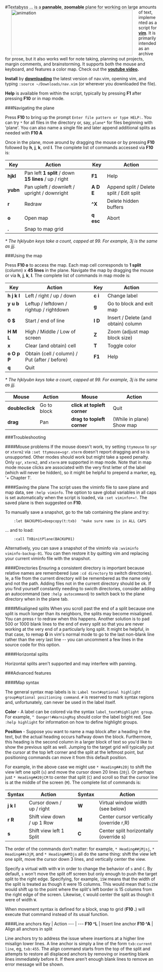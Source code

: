 #Textabyss
<img hspace='20' align='left' src="https://raw.github.com/q335r49/textabyss/gh-pages/images/textabyss-animation-optimized.gif" width="400" height="150" alt="animation"/> ... is a **pannable**, **zoomable** plane for working on large amounts of text, implemented as a script for **[vim](http://www.vim.org)**. It is primarily intended as an archive for prose, but it also works well for note taking, planning out projects, margin comments, and brainstorming. It supports both the mouse and keyboard, and features a color map. Check out the **[youtube video](http://www.youtube.com/watch?v=xkED6Mv_4bc).**

**Install** by **[downloading](https://raw.github.com/q335r49/textabyss/master/nav.vim)** the latest version of nav.vim, opening vim, and typing `:source ~/Downloads/nav.vim` (or wherever you downloaded the file).

**Help** is available from within the script, typically by pressing **F1** after pressing **F10** or in map mode.

###Navigating the plane

Press **F10** to bring up the prompt `Enter file pattern or type HELP:`. You can try `*` for all files in the directory or, say, `plane*` for files beginning with 'plane'. You can also name a single file and later append additional splits as needed with **F10 A**

Once in the plane, move around by dragging the mouse or by pressing **F10** followed by **h**, **j**, **k**, ord **l**. The complete list of commands accessed via **F10** is: 

Key | Action | | Key | Action
----- | ----- | --- | --- | ---
**hjkl** | Pan left **1 split** / down **15 lines** / up / right | | **F1** | Help
**yubn** | Pan upleft / downleft / upright / downright | | **A D E** | Append split / Delete split / Edit split
 **r**  | Redraw    | | **^X**| Delete hidden buffers
**o** | Open map | | **q esc** | Abort
**.** | Snap to map grid | | | 
_\* The hjklyubn keys take a count, capped at 99. For example, 3j is the same as jjj._  

###Using the map

Press **F10 o** to access the map. Each map cell corresponds to **1 split** (column) x **45 lines** in the plane. Navigate the map by dragging the mouse or via **h**, **j**, **k**, **l**. The complete list of commands in map mode is:

Key | Action | | Key | Action
--- | --- | --- | --- | ---
**h j k l** | Left / right / up / down | | **c i** | Change label
**y u b n** | Leftup / leftdown / rightup / rightdown | | **g <cr>** | Go to block and exit map
**0 $** | Start / end of line | | **I D** | Insert / Delete (and obtain) column
**H M L** | High / Middle / Low of screen | | **Z** | Zoom (adjust map block size)
**x** | Clear (and obtain) cell | | **T** | Toggle color
**o O p P** | Obtain (cell / column) / Put (after / before) | | **F1** | Help
**q**| Quit | | |
_\* The hjklyubn keys take a count, capped at 99. For example, 3j is the same as jjj._  

Mouse | Action | | Mouse | Action
--- | --- | --- | --- | ---
**doubleclick** | Go to block | | **click at topleft corner** | Quit
**drag** | Pan | | **drag to topleft corner** | (While in plane) Show map

###Troubleshooting

####Mouse problems
If the mouse doesn't work, try setting `ttymouse` to `sgr` or `xterm2` via `:set ttymouse=sgr`. `xterm` doesn't report dragging and so is unsupported. Other modes should work but might take a speed penalty. Only `sgr`, `xterm2`, and `xterm` are supported in map mode. Note that in map mode mouse clicks are associated with the very first letter of the label (which will never be hidden), so it might be helpful to prepend a marker, eg, '+ Chapter 1'.

####Saving the plane
The script uses the viminfo file to save plane and map data, see `:help viminfo`. The option to save global variables in all caps is set automatically when the script is loaded, via `:set viminfo+=!`. The saved plane is then suggested on **F10**.

To manually save a snapshot, go to the tab containing the plane and try: 
```
    :let BACKUP01=deepcopy(t:txb)  "make sure name is in ALL CAPS
```
... and to load:
```
    :call TXBinitPlane(BACKUP01)
```

Alternatively, you can save a snapshot of the viminfo via `:wviminfo viminfo-backup-01`. You can then restore it by quitting vim and replacing your current viminfo file with the snapshot.

####Directories
Ensuring a consistent directory is important because relative names are remembered (use `:cd directory` to switch directories). Ie, a file from the current directory will be remembered as the name only and not the path. Adding files not in the current directory should be ok. If you find yourself constantly needing to swicth directories, consider adding an autocommand (see `:help autocommand`) to switch back to the plane directory when in the plane tab.

####Misaligned splits
When you scroll past the end of a split because one split is much longer than its neighbors, the splits may become misaligned. You can press r to redraw when this happens. Another solution is to pad 500 or 1000 blank lines to the end of every split so that you are never working at the very end of a particularly long split. It might be helpful, in that case, to remap **G** in vim's normal mode to go to the last non-blank line rather than the very last line -- you can uncomment a few lines in the source code for this option.

####Horizontal splits

Horizontal splits aren't supported and may interfere with panning.

###Advanced features

####Map syntax

The general syntax map labels is is: `Label text#optional highlight group#optional positioning command`.
`#` is reserved to mark syntax regions and, unfortunately, can never be used in the label itself.

**Color** - A label can be colored via the syntax `label_text#highlight group`. For example, `^ Danger!#WarningMsg` should color the label bright red. See `:help highlight` for information on how to define highlight groups.

**Position** - Suppose you want to name a map block after a heading in the text, but the actual heading occurs halfway down the block. Furthermore, this heading is the second column in a larger block of text so you'd like to show the previous split as well. Jumping to the target grid will typically put the cursor at the top left corner and the split at the leftmost point, but positioning commands can move it from this default position.

For example, in the above case we might use `* Heading##s20j` to shift the view left one split (`s`) and move the cursor down 20 lines (`20j`). Or perhaps just `* Heading##20jCM` to center that split (`C`) and scroll so that the cursor line is at the middle of the screen (`M`). The complete list of commands is:

Syntax | Action | | Syntax | Action
--- | --- | --- | --- | ---
**j k l**|Cursor down / up / right| |**W** | Virtual window width (see below)
**r R**|Shift view down / up 1 Row| |**M** | Center cursor vertically (override r,R)
**s**|Shift view left 1 Split| |**C** | Center split horizontally (override s)

The order of the commands don't matter: for example, `* Heading##jMjsj`, `* Heading##s3jM`, and `* Heading##M3js` all do the same thing: shift the view left one split, move the cursor down 3 lines, and vertically center the view.

Specify a virtual with with `W` in order to change the behavior of `s` and `C`. By default, `s` won't move the split off screen but only enough to push the target split to the right edge. Specifying, for example, `15W` means that the width of the split is treated as though it were 15 columns. This would mean that `5s15W` would shift up to the point where the split's left border is 15 columns from the right edge of the screen. Likewise, `C` would center the split as though it were of width `W`.

When movement syntax is defined for a block, snap to grid (**F10 .**) will execute that command instead of its usual function.

####Line anchors
Key | Action
--- | ---
**F10 ^L** | Insert line anchor
**F10 ^A** | Align all anchors in split

Line anchors try to address the issue where insertions at a higher line misalign lower lines. A line anchor is simply a line of the form `txb:current line`, eg, `txb:455`. The align command starts from the top of the split and attempts to restore all displaced anchors by removing or inserting blank lines immediately before it. If there aren't enough blank lines to remove an error message will be shown.
